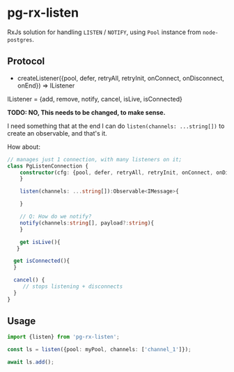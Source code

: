 # pg-rx-listen

RxJs solution for handling `LISTEN` / `NOTIFY`, using `Pool` instance from `node-postgres`.

## Protocol

* createListener({pool, defer, retryAll, retryInit, onConnect, onDisconnect, onEnd}) => IListener

IListener = {add, remove, notify, cancel, isLive, isConnected}

**TODO: NO, This needs to be changed, to make sense.**

I need something that at the end I can do `listen(channels: ...string[])` to create an observable, and that's it.

How about:

```ts
// manages just 1 connection, with many listeners on it;
class PgListenConnection {
    constructor(cfg: {pool, defer, retryAll, retryInit, onConnect, onDisconnect, onEnd}) {
    }

    listen(channels: ...string[]):Observable<IMessage>{

    }

    // Q: How do we notify?
    notify(channels:string[], payload?:string){
    }

    get isLive(){
   }

  get isConnected(){
  }

  cancel() {
     // stops listening + disconnects
  }
}
```

## Usage

```ts
import {listen} from 'pg-rx-listen';

const ls = listen({pool: myPool, channels: ['channel_1']});

await ls.add();
```
